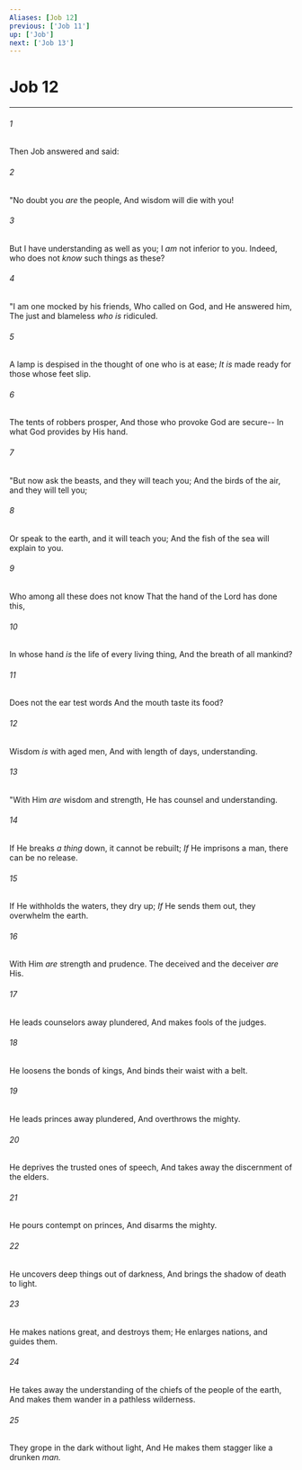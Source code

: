 ```yaml
---
Aliases: [Job 12]
previous: ['Job 11']
up: ['Job']
next: ['Job 13']
---
```

# Job 12

***


###### 1 
Then Job answered and said: 

###### 2 
"No doubt you _are_ the people, And wisdom will die with you! 

###### 3 
But I have understanding as well as you; I _am_ not inferior to you. Indeed, who does not _know_ such things as these? 

###### 4 
"I am one mocked by his friends, Who called on God, and He answered him, The just and blameless _who is_ ridiculed. 

###### 5 
A lamp is despised in the thought of one who is at ease; _It is_ made ready for those whose feet slip. 

###### 6 
The tents of robbers prosper, And those who provoke God are secure-- In what God provides by His hand. 

###### 7 
"But now ask the beasts, and they will teach you; And the birds of the air, and they will tell you; 

###### 8 
Or speak to the earth, and it will teach you; And the fish of the sea will explain to you. 

###### 9 
Who among all these does not know That the hand of the Lord has done this, 

###### 10 
In whose hand _is_ the life of every living thing, And the breath of all mankind? 

###### 11 
Does not the ear test words And the mouth taste its food? 

###### 12 
Wisdom _is_ with aged men, And with length of days, understanding. 

###### 13 
"With Him _are_ wisdom and strength, He has counsel and understanding. 

###### 14 
If He breaks _a thing_ down, it cannot be rebuilt; _If_ He imprisons a man, there can be no release. 

###### 15 
If He withholds the waters, they dry up; _If_ He sends them out, they overwhelm the earth. 

###### 16 
With Him _are_ strength and prudence. The deceived and the deceiver _are_ His. 

###### 17 
He leads counselors away plundered, And makes fools of the judges. 

###### 18 
He loosens the bonds of kings, And binds their waist with a belt. 

###### 19 
He leads princes away plundered, And overthrows the mighty. 

###### 20 
He deprives the trusted ones of speech, And takes away the discernment of the elders. 

###### 21 
He pours contempt on princes, And disarms the mighty. 

###### 22 
He uncovers deep things out of darkness, And brings the shadow of death to light. 

###### 23 
He makes nations great, and destroys them; He enlarges nations, and guides them. 

###### 24 
He takes away the understanding of the chiefs of the people of the earth, And makes them wander in a pathless wilderness. 

###### 25 
They grope in the dark without light, And He makes them stagger like a drunken _man._
